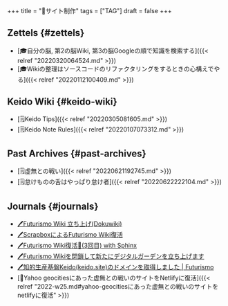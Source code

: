 +++
title = "🔖サイト制作"
tags = ["TAG"]
draft = false
+++

## Zettels {#zettels}

-   [🎓自分の脳, 第2の脳Wiki, 第3の脳Googleの順で知識を検索する]({{< relref "20220320064524.md" >}})
-   [🎓Wikiの整理はソースコードのリファクタリングをするときの心構えでやる]({{< relref "20220112100409.md" >}})


## Keido Wiki {#keido-wiki}

-   [🗒Keido Tips]({{< relref "20220305081605.md" >}})
-   [🗒Keido Note Rules]({{< relref "20220107073312.md" >}})


## Past Archives {#past-archives}

-   [🗒虚無との戦い]({{< relref "20220621192745.md" >}})
-   [🗒怠けものの舌はやっぱり怠け者]({{< relref "20220622222104.md" >}})


## Journals {#journals}

-   [🖊Futurismo Wiki 立ち上げ(Dokuwiki)](https://futurismo.biz/archives/2500/)
-   [🖊ScrapboxによるFuturismo Wiki復活](https://futurismo.biz/archives/6912/)
-   [🖊Futurismo Wiki復活🎉(3回目) with Sphinx](https://futurismo.biz/restart-futurismo-wiki-3th-2021/)
-   [🖊Futurismo Wikiを閉鎖して新たにデジタルガーデンを立ち上げます](https://futurismo.biz/close-futurismo-wiki-3th-2022/)
-   [🖊知的生産基盤Keido(keido.site)のドメインを取得しました | Futurismo](https://futurismo.biz/domain-acquisition-for-keido-site/)
-   [💭Yahoo geocitiesにあった虚無との戦いのサイトをNetlifyに復活]({{< relref "2022-w25.md#yahoo-geocitiesにあった虚無との戦いのサイトをnetlifyに復活" >}})
